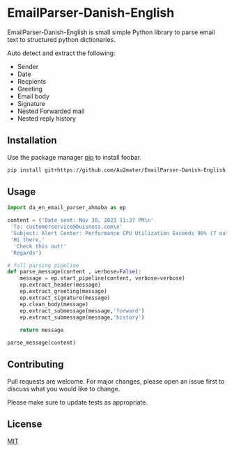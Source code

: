 # EmailParser-Danish-English
EmailParser-Danish-English is small simple Python library to parse email text to structured python dictionaries.

Auto detect and extract the following:
 - Sender
 - Date
 - Recpients
 - Greeting
 - Email body
 - Signature
 - Nested Forwarded mail
 - Nested reply history

## Installation

Use the package manager [pip](https://pip.pypa.io/en/stable/) to install foobar.

```bash
pip install git+https://github.com/Au2mater/EmailParser-Danish-English.git
```

## Usage

```python
import da_en_email_parser_ahmaba as ep

content = ('Date sent: Nov 30, 2023 11:37 PM\n'
 'To: customerservice@buisness.com\n'
 'Subject: Alert Center: Performance CPU Utilization Exceeds 90% (7 out of threshold / 8 total) -  Escalation Step 1\n'
 'Hi there,'
  'Check this out!'
 'Regards')

# full parsing pipeline
def parse_message(content , verbose=False):
    message = ep.start_pipeline(content, verbose=verbose)
    ep.extract_header(message)
    ep.extract_greeting(message)
    ep.extract_signature(message)
    ep.clean_body(message)
    ep.extract_submessage(message,'forward')
    ep.extract_submessage(message,'history')
    
    return message

parse_message(content)

```

## Contributing

Pull requests are welcome. For major changes, please open an issue first
to discuss what you would like to change.

Please make sure to update tests as appropriate.

## License

[MIT](https://choosealicense.com/licenses/mit/)
